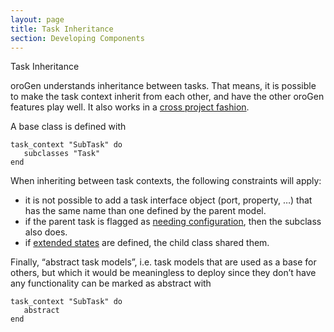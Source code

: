 ```yaml
---
layout: page
title: Task Inheritance
section: Developing Components
---
```

<div class="content2">
<div class="content2-pagetitle">Task Inheritance</div>
<div class="content2-container line-box">
<div class="content2-container-1col">



<p>oroGen understands inheritance between tasks. That means, it is possible to make the
task context inherit from each other, and have the other oroGen features play
well. It also works in a <a href="cross_project.html">cross project fashion</a>.</p>

<p>A base class is defined with</p>

<pre><code class="language-ruby">task_context "SubTask" do
   subclasses "Task"
end
</code></pre>

<p>When inheriting between task contexts, the following constraints will apply:</p>

<ul>
 <li>it is not possible to add a task interface object (port, property, &hellip;) that
has the same name than one defined by the parent model.</li>
 <li>if the parent task is flagged as <a href="task_states.html#needs_configuration">needing
configuration</a>, then the subclass also
does.</li>
 <li>if <a href="task_states.html">extended states</a> are defined, the child class shared
them.</li>
</ul>

<p>Finally, &ldquo;abstract task models&rdquo;, i.e. task models that are used as a base for
others, but which it would be meaningless to deploy since they don&rsquo;t have any
functionality can be marked as abstract with</p>

<pre><code class="language-ruby">task_context "SubTask" do
   abstract
end
</code></pre>



</div>
</div>
</div>
